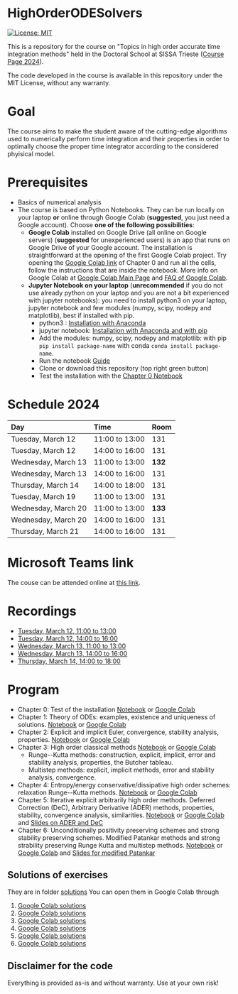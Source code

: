 # HighOrderODESolvers
[![License: MIT](https://img.shields.io/badge/License-MIT-success.svg)](https://opensource.org/licenses/MIT)

This is a repository for the course on "Topics in high order accurate time integration methods" held in the Doctoral School at SISSA Trieste ([Course Page 2024](https://www.math.sissa.it/course/phd-course/topics-high-order-accurate-time-integration-methods-0)). 


The code developed in the course is available in this repository under the MIT License, without any warranty.



Goal
======
The course aims to make the student aware of the cutting-edge algorithms used to numerically perform time integration and their properties in order to optimally choose the proper time integrator according to the considered phyisical model.

Prerequisites
======
* Basics of numerical analysis
* The course is based on Python Notebooks. They can be run locally on your laptop **or** online through Google Colab (**suggested**, you just need a Google account). Choose **one of the following possibilities**:
   * **Google Colab** installed on Google Drive (all online on Google servers) (**suggested** for unexperienced users) is an app that runs on Google Drive of your Google account. The installation is straightforward at the opening of the first Google Colab project. Try opening the [Google Colab link](https://colab.research.google.com/github/accdavlo/HighOrderODESolvers/blob/master/Chapter%200%20Test.ipynb) of Chapter 0 and run all the cells, follow the instructions that are inside the notebook. More info on Google Colab at [Google Colab Main Page](https://research.google.com/colaboratory) and [FAQ of Google Colab](https://research.google.com/colaboratory/faq.html).
   * **Jupyter Notebook on your laptop** (**unrecommended** if you do not use already python on your laptop and you are not a bit experienced with jupyter notebooks): you need to install python3 on your laptop, jupyter notebook and few modules (numpy, scipy, nodepy and matplotlib), best if installed with pip.
      * python3 : [Installation with Anaconda](https://www.anaconda.com/products/individual#Downloads)
      * jupyter notebook: [Installation with Anaconda and with pip](https://test-jupyter.readthedocs.io/en/latest/install.html)
      * Add the modules: numpy, scipy, nodepy and matplotlib: with pip ```pip install package-name``` with conda ```conda install package-name```.
      * Run the notebook [Guide](https://test-jupyter.readthedocs.io/en/latest/running.html#running)
      * Clone or download this repository (top right green button) 
      * Test the installation with the [Chapter 0 Notebook](Chapter%200%20Test.ipynb)


Schedule 2024
========
| Day                 | Time            |Room |
|  :------------      |:--------------- |:--- |
| Tuesday,   March 12 | 11:00 to 13:00  | 131 |
| Tuesday,   March 12 | 14:00 to 16:00  | 131 |
| Wednesday, March 13 | 11:00 to 13:00  | **132** |
| Wednesday, March 13 | 14:00 to 16:00  | 131 |
| Thursday,  March 14 | 14:00 to 18:00  | 131 |
| Tuesday,   March 19 | 11:00 to 13:00  | 131 |
| Wednesday, March 20 | 11:00 to 13:00  | **133** |
| Wednesday, March 20 | 14:00 to 16:00  | 131 |
| Thursday,  March 21 | 14:00 to 16:00  | 131 |


Microsoft Teams link
===========
The couse can be attended online at [this link](https://teams.microsoft.com/l/meetup-join/19%3ameeting_MmYxMDg5YjYtNTFmMy00ZmJhLWJmMDQtZmQyM2Y5NjA4MWRh%40thread.v2/0?context=%7b%22Tid%22%3a%22e4dd3336-ea1f-432c-b1e1-6966e8584f1b%22%2c%22Oid%22%3a%22cff80bd0-453f-4c4f-a6fd-61e7af40553d%22%7d).

Recordings
===========
* [Tuesday,    March 12, 11:00 to 13:00](https://sissa-my.sharepoint.com/:v:/g/personal/dtorlo_sissa_it/EaInWF2qW8VFsquajqZ8RHIBl8TryrNoNrTdPeFQ0E3aLw?e=zdjicg)
* [Tuesday,    March 12, 14:00 to 16:00](https://sissa-my.sharepoint.com/:v:/g/personal/dtorlo_sissa_it/EUTbdtcwpL9Pkn1NS4u4ZBEB4HM2ou1s4UKHX9b3PsFp8A?e=lQfGBt)
* [Wednesday,  March 13, 11:00 to 13:00](https://sissa-my.sharepoint.com/:v:/g/personal/dtorlo_sissa_it/ERBQe4wwPXtFizjBtzHmwcABom1rQZ_AxHn9LOF4EwD02g)
* [Wednesday,  March 13, 14:00 to 16:00](https://sissa-my.sharepoint.com/:v:/g/personal/dtorlo_sissa_it/EWvyiziA6gBBliTqViZENXsBPPYvFPkksuMEBW43TmqC0g)
* [Thursday,   March 14, 14:00 to 18:00](https://sissa-my.sharepoint.com/:v:/g/personal/dtorlo_sissa_it/EeceHltRGhhOjxODoQGtpFMB8uCLlFddnt4MKr2ONWmGng?e=spbs9K)


Program
======
 * Chapter 0: Test of the installation [Notebook](Chapter%200%20Test.ipynb) or [Google Colab](https://colab.research.google.com/github/accdavlo/HighOrderODESolvers/blob/master/Chapter%200%20Test.ipynb)
 * Chapter 1: Theory of ODEs: examples, existence and uniqueness of solutions. [Notebook](Chapter&#32;1&#32;Theory&#32;of&#32;ODE.ipynb) or [Google Colab](https://colab.research.google.com/github/accdavlo/HighOrderODESolvers/blob/master/Chapter%201%20Theory%20of%20ODE.ipynb)
 * Chapter 2: Explicit and implicit Euler, convergence, stability analysis, properties. [Notebook](Chapter&#32;2&#32;Classical&#32;Euler&#32;Methods.ipynb) or [Google Colab](https://colab.research.google.com/github/accdavlo/HighOrderODESolvers/blob/master/Chapter%202%20Classical%20Euler%20Methods.ipynb)
 * Chapter 3: High order classical methods [Notebook](Chapter&#32;3&#32;Classical&#32;High&#32;Order&#32;Methods.ipynb) or [Google Colab](https://colab.research.google.com/github/accdavlo/HighOrderODESolvers/blob/master/Chapter%203%20Classical%20High%20Order%20Methods.ipynb)
   * Runge--Kutta methods: construction, explicit, implicit, error and stability analysis, properties, the Butcher tableau.
   * Multistep methods: explicit, implicit methods, error and stability analysis, convergence.
 * Chapter 4: Entropy/energy conservative/dissipative high order schemes: relaxation Runge--Kutta methods. [Notebook](Chapter&#32;4&#32;Relaxation&#32;Runge--Kutta.ipynb) or [Google Colab](https://colab.research.google.com/github/accdavlo/HighOrderODESolvers/blob/master/Chapter%204%20Relaxation%20Runge--Kutta.ipynb)
 * Chapter 5: Iterative explicit arbitrarily high order methods. Deferred Correction (DeC), Arbitrary Derivative (ADER) methods, properties, stability, convergence analysis, similarities. [Notebook](Chapter&#32;5&#32;DeC&#32;and&#32;ADER.ipynb) or [Google Colab](https://colab.research.google.com/github/accdavlo/HighOrderODESolvers/blob/master/Chapter%205%20DeC%20and%20ADER.ipynb) and [Slides on ADER and DeC](Chapter5/latexSlides/ADERDeC_chapter5.pdf) 
 * Chapter 6: Unconditionally positivity preserving schemes and strong stability preserving schemes. Modified Patankar methods and strong strability preserving Runge Kutta and multistep methods.
[Notebook](Chapter&#32;6&#32;Positivity&#32;preserving&#32;schemes.ipynb) or [Google Colab](https://colab.research.google.com/github/accdavlo/HighOrderODESolvers/blob/master/Chapter%206%20Positivity%20preserving%20schemes.ipynb) and [Slides for modified Patankar](Chapter6/latexSlides/mPDeC_Chapter6.pdf)

Solutions of exercises
------
They are in folder [solutions](/solutions)
You can open them in Google Colab through
1. [Google Colab solutions](https://colab.research.google.com/github/accdavlo/HighOrderODESolvers/blob/master/solutions/Chapter%201%20Theory%20of%20ODE.ipynb)
1. [Google Colab solutions](https://colab.research.google.com/github/accdavlo/HighOrderODESolvers/blob/master/solutions/Chapter%202%20Classical%20Euler%20Methods.ipynb)
1. [Google Colab solutions](https://colab.research.google.com/github/accdavlo/HighOrderODESolvers/blob/master/solutions/Chapter%203%20Classical%20High%20Order%20Methods.ipynb)
1. [Google Colab solutions](https://colab.research.google.com/github/accdavlo/HighOrderODESolvers/blob/master/solutions/Chapter%204%20Relaxation%20Runge--Kutta.ipynb)
1. [Google Colab solutions](https://colab.research.google.com/github/accdavlo/HighOrderODESolvers/blob/master/solutions/Chapter%205%20DeC%20and%20ADER.ipynb)
1. [Google Colab solutions](https://colab.research.google.com/github/accdavlo/HighOrderODESolvers/blob/master/solutions/Chapter%206%20Positivity%20preserving%20schemes.ipynb)



## Disclaimer for the code

Everything is provided as-is and without warranty. Use at your own risk!
